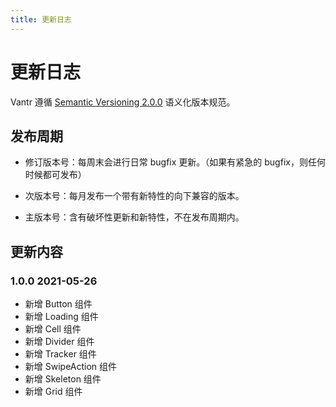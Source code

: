 ```yaml
---
title: 更新日志
---
```


# 更新日志

Vantr 遵循 [Semantic Versioning 2.0.0](http://semver.org/lang/zh-CN/) 语义化版本规范。

## 发布周期

- 修订版本号：每周末会进行日常 bugfix 更新。（如果有紧急的 bugfix，则任何时候都可发布）

- 次版本号：每月发布一个带有新特性的向下兼容的版本。

- 主版本号：含有破坏性更新和新特性，不在发布周期内。

## 更新内容

### 1.0.0 <Badge>2021-05-26</Badge>

- 新增 Button 组件
- 新增 Loading 组件
- 新增 Cell 组件
- 新增 Divider 组件
- 新增 Tracker 组件
- 新增 SwipeAction 组件
- 新增 Skeleton 组件
- 新增 Grid 组件
